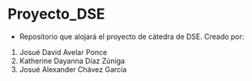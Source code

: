 # Proyecto_DSE
 
- Repositorio que alojará el proyecto de cátedra de DSE.
Creado por:
1. Josué David Avelar Ponce
2. Katherine Dayanna Díaz Zúniga
3. Josué Alexander Chávez García
